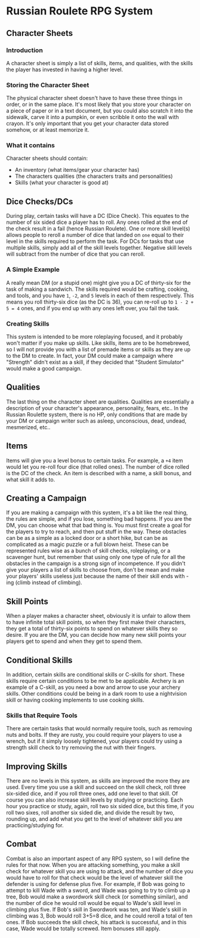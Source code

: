 # Russian Roulete RPG System

## Character Sheets

### Introduction

A character sheet is simply a list of skills, items, and qualities, with the skills the player has invested in having a higher level.

### Storing the Character Sheet

The physical character sheet doesn't have to have these three things in order, or in the same place. 
It's most likely that you store your character on a piece of paper or in a text document, but you could also scratch it into 
the sidewalk, carve it into a pumpkin, or even scribble it onto the wall with crayon. It's only important that you get
your character data stored somehow, or at least memorize it.

### What it contains

Character sheets should contain:

- An inventory (what items/gear your character has)
- The characters qualities (the characters traits and personalities)
- Skills (what your character is good at)

## Dice Checks/DCs

During play, certain tasks will have a DC (Dice Check). This equates to the number of six sided dice a player has to roll. 
Any ones rolled at the end of the check result in a fail (hence Russian Roulete). One or more skill level(s) allows people to reroll 
a number of dice that landed on `one` equal to their level in the skills required to perform the task. For DCs for tasks that use
multiple skills, simply add all of the skill levels together. Negative skill levels will subtract from the number of dice that you can reroll.

### A Simple Example

A really mean DM (or a stupid one) might give you a DC of thirty-six for the task of making a sandwich. The skills required would be crafting, cooking, and tools, and you have `1`, `-2`, and `5` levels in each of them respectively. This means you roll thirty-six dice (as the DC is 36), you can re-roll up to `1 - 2 + 5 = 4` ones, and if you end up with any ones left over, you fail the task.

### Creating Skills

This system is intended to be more roleplaying focused, and it probably won't matter if you make up skills. Like skills, items are to be homebrewed, so I will not provide you with a list of premade items or skills as they are up to the DM to create. In fact, your DM could make a campaign where "Strength" didn't exist as a skill, if they decided that "Student Simulator" would make a good campaign.

## Qualities

The last thing on the character sheet are qualities. Qualities are essentially a description of your character's appearance, personality, fears, etc.. In the Russian Roulette system, there is no HP, only conditions that are made by your DM or campaign writer such as asleep, unconscious, dead, undead, mesmerized, etc..

## Items

Items will give you a level bonus to certain tasks. For example, a `+4` item would let you re-roll four dice (that rolled ones). The number of dice rolled is the DC of the check. An item is described with a name, a skill bonus,
and what skill it adds to.

## Creating a Campaign

If you are making a campaign with this system, it's a bit like the real thing, the rules are simple, and if you lose,
something bad happens. If you are the DM, you can choose what that bad thing is. You must first create a goal for the 
players to try to reach, and then put stuff in the way. These obstacles can be as a simple as a locked door or a short hike,
but can be as complicated as a magic puzzle or a full blown heist. These can be represented rules wise as a bunch of skill
checks, roleplaying, or a scavenger hunt, but remember that using only one type of rule for all the obstacles in the campaign
is a strong sign of incompetence. If you didn't give your players a list of skills to choose from, don't be mean and
make your players' skills useless just because the name of their skill ends with -ing (climb instead of climbing).

## Skill Points

When a player makes a character sheet, obviously it is unfair to allow them to have infinite total skill points, so when they first
make their characters, they get a total of thirty-six points to spend on whatever skills they so desire. If you are the DM, you can 
decide how many new skill points your players get to spend and when they get to spend them.

## Conditional Skills

In addition, certain skills are conditional skills or C-skills for short. These skills require certain conditions to be met to be applicable.
Archery is an example of a C-skill, as you need a bow and arrow to use your archery skills. Other conditions could be being in a dark room to use a nightvision skill or having cooking implements to use cooking skills.

### Skills that Require Tools

There are certain tasks that would normally require tools, such as removing nuts and bolts. If they are rusty, you could require your players to use a wrench, but if it simply loosely tightened, your players could try using a strength skill check to try removing the nut with their fingers.

## Improving Skills

There are no levels in this system, as skills are improved the more they are used. Every time you use a skill and succeed on the skill check,
roll three six-sided dice, and if you roll three ones, add one level to that skill. Of course you can also increase skill levels by studying
or practicing. Each hour you practice or study, again, roll two six sided dice, but this time, if you roll two sixes, roll another six sided die,
and divide the result by two, rounding up, and add what you get to the level of whatever skill you are practicing/studying for.

## Combat

Combat is also an important aspect of any RPG system, so I will define the rules for that now. When you are attacking something, 
you make a skill check for whatever skill you are using to attack, and the number of dice you would have to roll for that check 
would be the level of whatever skill the defender is using for defense plus five. For example, if Bob was going to attempt to 
kill Wade with a sword, and Wade was going to try to climb up a tree, Bob would make a swordwork skill check (or something 
similar), and the number of dice he would roll would be equal to Wade's skill level in climbing plus five. If Bob's skill in 
Swordwork was ten, and Wade's skill in climbing was 3, Bob would roll 3+5=8 dice, and he could reroll a total of ten ones. If 
Bob succeeds the skill check, his attack is successful, and in this case, Wade would be totally screwed. 
Item bonuses still apply.
